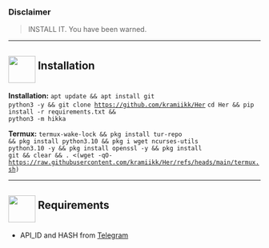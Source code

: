 
### Disclaimer

>  INSTALL IT. You have been warned.

<hr>
<h2><img src="https://github.com/hikariatama/assets/raw/master/1326-command-window-line-flat.webp" height="54" align="middle"> Installation</h2>

<b>Installation:</b>
<code>apt update && apt install git python3 -y && git clone https://github.com/kramiikk/Her</code>
<code>cd Her && pip install -r requirements.txt && python3 -m hikka</code>

<b>Termux:</b>
<code>termux-wake-lock && pkg install tur-repo && pkg install python3.10 && pkg i wget ncurses-utils python3.10 -y && pkg install openssl -y && pkg install git && clear && . <(wget -qO- https://raw.githubusercontent.com/kramiikk/Her/refs/heads/main/termux.sh)</code>

<hr>
<h2 border="none"><img src="https://github.com/hikariatama/assets/raw/master/1312-micro-sd-card-flat.webp" height="54" align="middle"> Requirements</h2>
<ul>
 <li>API_ID and HASH from <a href="https://my.telegram.org/apps" color="#2594cb">Telegram</a></li>
</ul>
